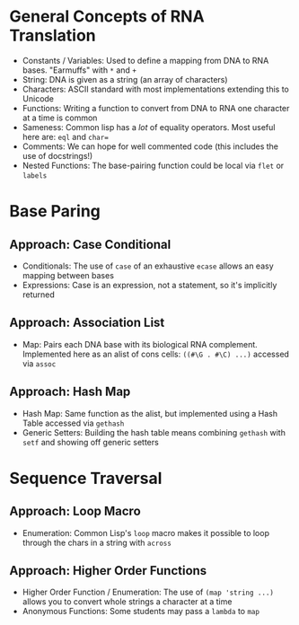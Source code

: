 # General Concepts of RNA Translation
- Constants / Variables: Used to define a mapping from DNA to RNA
  bases. "Earmuffs" with `*` and `+`
- String: DNA is given as a string (an array of characters)
- Characters: ASCII standard with most implementations extending this to Unicode
- Functions: Writing a function to convert from DNA to RNA one character at a
  time is common
- Sameness: Common lisp has a _lot_ of equality operators. Most useful here are:
  `eql` and `char=`
- Comments: We can hope for well commented code (this includes the use of
  docstrings!)
- Nested Functions: The base-pairing function could be local via `flet` or
  `labels`

# Base Paring
## Approach: Case Conditional
- Conditionals: The use of `case` of an exhaustive `ecase` allows an easy
  mapping between bases
- Expressions: Case is an expression, not a statement, so it's implicitly
  returned

## Approach: Association List
- Map: Pairs each DNA base with its biological RNA complement. Implemented here
  as an alist of cons cells: `((#\G . #\C) ...)` accessed via `assoc`

## Approach: Hash Map
- Hash Map: Same function as the alist, but implemented using a Hash Table
  accessed via `gethash`
- Generic Setters: Building the hash table means combining `gethash` with `setf`
  and showing off generic setters

# Sequence Traversal
## Approach: Loop Macro
- Enumeration: Common Lisp's `loop` macro makes it possible to loop through the
  chars in a string with `across`

## Approach: Higher Order Functions
- Higher Order Function / Enumeration: The use of `(map 'string ...)` allows you
  to convert whole strings a character at a time
- Anonymous Functions: Some students may pass a `lambda` to `map`

